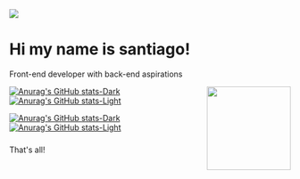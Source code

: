 <div align="left">
  <img src="https://visitor-badge.laobi.icu/badge?page_id=santy8ap.santy8ap&right_color=hotpink"  />
</div>

<h1 align="left">Hi my name is santiago! </h1>

Front-end developer with back-end aspirations

<picture align="right" height="150">
  <source align="right" height="150" media="(prefers-color-scheme: dark)" srcset="https://i.pinimg.com/originals/50/55/45/505545dd2f219e82931d92a77c7ba303.gif">
  <source align="right" height="150" media="(prefers-color-scheme: light)" srcset="https://c.tenor.com/2wPCzBrKJP8AAAAC/tenor.gif">
  <img align="right" height="150" src="https://i.pinimg.com/originals/94/ea/c8/94eac835763ea2c2b63c069cedbed22f.gif">
</picture>

[![Anurag's GitHub stats-Dark](https://github-readme-stats.vercel.app/api/top-langs?username=santy8ap&locale=en&hide_title=true&layout=compact&card_width=320&hide_border=true&bg_color=00000000&theme=dark#gh-dark-mode-only)](https://github.com/anuraghazra/github-readme-stats#gh-dark-mode-only)
[![Anurag's GitHub stats-Light](https://github-readme-stats.vercel.app/api/top-langs?username=santy8ap&locale=en&hide_title=true&layout=compact&card_width=320&hide_border=true&bg_color=00000000&theme=default#gh-light-mode-only)](https://github.com/anuraghazra/github-readme-stats#gh-light-mode-only)

[![Anurag's GitHub stats-Dark](https://github-readme-stats.vercel.app/api?username=santy8ap&locale=en&hide_title=true&layout=compact&card_width=320&hide_border=true&bg_color=00000000&theme=dark#gh-dark-mode-only)](https://github.com/anuraghazra/github-readme-stats#gh-dark-mode-only)
[![Anurag's GitHub stats-Light](https://github-readme-stats.vercel.app/api?username=santy8ap&locale=en&hide_title=true&layout=compact&card_width=320&hide_border=true&bg_color=00000000&theme=default#gh-light-mode-only)](https://github.com/anuraghazra/github-readme-stats#gh-light-mode-only)

###

<p align="left">That's all!</p>

###
